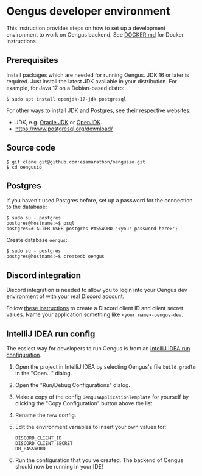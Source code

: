 # Oengus developer environment

This instruction provides steps on how to set up a development environment to work on Oengus backend.
See [DOCKER.md](./DOCKER.md) for Docker instructions.

## Prerequisites

Install packages which are needed for running Oengus. JDK 16 or later is required. Just install the latest JDK available
in your distribution. For example, for Java 17 on a Debian-based distro:

```shell
$ sudo apt install openjdk-17-jdk postgresql
```

For other ways to install JDK and Postgres, see their respective websites:

- JDK, e.g. [Oracle JDK](https://www.java.com/en/download/) or [OpenJDK](http://openjdk.java.net/).
- https://www.postgresql.org/download/

## Source code

```shell
$ git clone git@github.com:esamarathon/oengusio.git
$ cd oengusio
```

Postgres
--------

If you haven't used Postgres before, set up a password for the connection to the database:

```shell
$ sudo su - postgres
postgres@hostname:~$ psql
postgres=# ALTER USER postgres PASSWORD '<your password here>';
```

Create database `oengus`:

```shell
$ sudo su - postgres
postgres@hostname:~$ createdb oengus
```

Discord integration
-------------------

Discord integration is needed to allow you to login into your Oengus dev environment of with your real Discord account.

Follow [these instructions][Discord instructions] to create a Discord client ID and client secret values. Name your
application something like `<your name>-oengus-dev`.

IntelliJ IDEA run config
------------------------

The easiest way for developers to run Oengus is from an [IntelliJ IDEA run configuration][IntelliJ run configs].

1. Open the project in IntelliJ IDEA by selecting Oengus's file `build.gradle` in the "Open..." dialog.
2. Open the "Run/Debug Configurations" dialog.
3. Make a copy of the config `OengusApplicationTemplate` for yourself by clicking the "Copy Configuration" button above
   the list.
4. Rename the new config.
5. Edit the environment variables to insert your own values for:

   ```
   DISCORD_CLIENT_ID
   DISCORD_CLIENT_SECRET
   DB_PASSWORD
   ```
6. Run the configuration that you've created. The backend of Oengus should now be running in your IDE!

[Discord instructions]: <https://github.com/SinisterRectus/Discordia/wiki/Setting-up-a-Discord-application>
[IntelliJ run configs]: <https://www.jetbrains.com/help/idea/run-debug-configuration.html>
